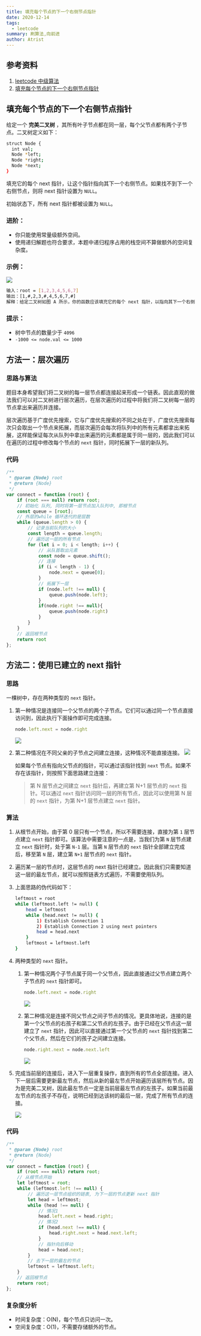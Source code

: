 ```yaml
---
title: 填充每个节点的下一个右侧节点指针
date: 2020-12-14
tags:
  - leetcode
summary: 刷算法,向前进
author: Atrist
---
```


## 参考资料

1. [leetcode 中级算法](https://leetcode-cn.com/leetbook/detail/top-interview-questions-medium/)
2. [填充每个节点的下一个右侧节点指针](https://leetcode-cn.com/problems/populating-next-right-pointers-in-each-node/description/)
## 填充每个节点的下一个右侧节点指针
给定一个 **完美二叉树** ，其所有叶子节点都在同一层，每个父节点都有两个子节点。二叉树定义如下：
```bash
struct Node {
  int val;
  Node *left;
  Node *right;
  Node *next;
}
```
填充它的每个 next 指针，让这个指针指向其下一个右侧节点。如果找不到下一个右侧节点，则将 next 指针设置为 `NULL`。

初始状态下，所有 next 指针都被设置为 `NULL`。

### 进阶：
- 你只能使用常量级额外空间。
- 使用递归解题也符合要求，本题中递归程序占用的栈空间不算做额外的空间复杂度。

### 示例：
![](./images/116_sample.png)

```bash
输入：root = [1,2,3,4,5,6,7]
输出：[1,#,2,3,#,4,5,6,7,#]
解释：给定二叉树如图 A 所示，你的函数应该填充它的每个 next 指针，以指向其下一个右侧节点，如图 B 所示。序列化的输出按层序遍历排列，同一层节点由 next 指针连接，'#' 标志着每一层的结束。
```
### 提示：

- 树中节点的数量少于 `4096`
- `-1000 <= node.val <= 1000`


## 方法一：层次遍历
### 思路与算法

题目本身希望我们将二叉树的每一层节点都连接起来形成一个链表。因此直观的做法我们可以对二叉树进行层次遍历，在层次遍历的过程中将我们将二叉树每一层的节点拿出来遍历并连接。

层次遍历基于广度优先搜索，它与广度优先搜索的不同之处在于，广度优先搜索每次只会取出一个节点来拓展，而层次遍历会每次将队列中的所有元素都拿出来拓展，这样能保证每次从队列中拿出来遍历的元素都是属于同一层的，因此我们可以在遍历的过程中修改每个节点的 `next` 指针，同时拓展下一层的新队列。

### 代码
```js
/**
 * @param {Node} root
 * @return {Node}
 */
var connect = function (root) {
    if (root === null) return root;
    // 初始化 队列, 同时将第一层节点加入队列中, 即根节点
    const queue = [root];
    // 外层的while 循环迭代的是层数
    while (queue.length > 0) {
        // 记录当前队列的大小
        const length = queue.length;
        // 遍历这一层的所有节点
        for (let i = 0; i < length; i++) {
            // 从队首取出元素
            const node = queue.shift();
            // 连接
            if (i < length - 1) {
                node.next = queue[0];
            }
            // 拓展下一层
            if (node.left !== null) {
                queue.push(node.left);
            }
            if(node.right !== null){
                queue.push(node.right)
            }
        }
    }
    // 返回根节点
    return root
};
```
## 方法二：使用已建立的 $\text{next}$ 指针
### 思路
一棵树中，存在两种类型的 `next` 指针。

1. 第一种情况是连接同一个父节点的两个子节点。它们可以通过同一个节点直接访问到，因此执行下面操作即可完成连接。
    ```js
    node.left.next = node.right
    ```
    ![](./images/116_fig1.png)
2. 第二种情况在不同父亲的子节点之间建立连接，这种情况不能直接连接。
    ![](./images/116_fig2.png)

    如果每个节点有指向父节点的指针，可以通过该指针找到 `next` 节点。如果不存在该指针，则按照下面思路建立连接：

    >第 N 层节点之间建立 `next` 指针后，再建立第 N+1 层节点的 `next` 指针。可以通过 `next` 指针访问同一层的所有节点，因此可以使用第 N 层的 `next` 指针，为第 N+1 层节点建立 `next` 指针。
### 算法

1. 从根节点开始，由于第 0 层只有一个节点，所以不需要连接，直接为第 `1` 层节点建立 `next` 指针即可。该算法中需要注意的一点是，当我们为第 `N` 层节点建立 `next` 指针时，处于第 `N-1` 层。当第 `N` 层节点的 `next` 指针全部建立完成后，移至第 `N` 层，建立第 `N+1` 层节点的 `next` 指针。

2. 遍历某一层的节点时，这层节点的 next 指针已经建立。因此我们只需要知道这一层的最左节点，就可以按照链表方式遍历，不需要使用队列。

3. 上面思路的伪代码如下：
    ```bash
    leftmost = root
    while (leftmost.left != null) {
        head = leftmost
        while (head.next != null) {
            1) Establish Connection 1
            2) Establish Connection 2 using next pointers
            head = head.next
        }
        leftmost = leftmost.left
    }
    ```
4. 两种类型的 `next` 指针。
   1. 第一种情况两个子节点属于同一个父节点，因此直接通过父节点建立两个子节点的 `next` 指针即可。
      ```js
      node.left.next = node.right
      ```
      ![](./images/116_fig3.png)
   2. 第二种情况是连接不同父节点之间子节点的情况。更具体地说，连接的是第一个父节点的右孩子和第二父节点的左孩子。由于已经在父节点这一层建立了 `next` 指针，因此可以直接通过第一个父节点的 `next` 指针找到第二个父节点，然后在它们的孩子之间建立连接。

      ```js
      node.right.next = node.next.left
      ```
      ![](./images/116_fig4.png)

5. 完成当前层的连接后，进入下一层重复操作，直到所有的节点全部连接。进入下一层后需要更新最左节点，然后从新的最左节点开始遍历该层所有节点。因为是完美二叉树，因此最左节点一定是当前层最左节点的左孩子。如果当前最左节点的左孩子不存在，说明已经到达该树的最后一层，完成了所有节点的连接。

    ![](./images/116_fig5.png)


### 代码
```js
/**
 * @param {Node} root
 * @return {Node}
 */
var connect = function (root) {
    if (root === null) return root;
    // 从根节点开始
    let leftmost = root;
    while (leftmost.left !== null) {
        // 遍历这一层节点组织的链表, 为下一层的节点更新 next 指针
        let head = leftmost;
        while (head !== null) {
            // 情况1
            head.left.next = head.right;
            // 情况2
            if (head.next !== null) {
                head.right.next = head.next.left;
            }
            // 指针向后移动
            head = head.next;
        }
        // 去下一层的最左的节点
        leftmost = leftmost.left;
    }
    // 返回根节点
    return root;
};
```
### 复杂度分析
- 时间复杂度：O(N)，每个节点只访问一次。
- 空间复杂度：O(1)，不需要存储额外的节点。
